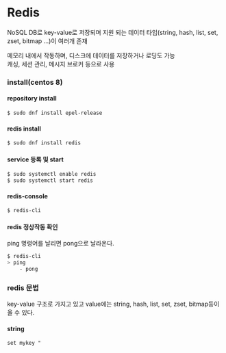 # Redis
NoSQL DB로 key-value로 저장되며 지원 되는 데이터 타입(string, hash, list, set, zset, bitmap ...)이 여러개 존재 <br/>

메모리 내에서 작동하며, 디스크에 데이터를 저장하거나 로딩도 가능 <br/>
캐싱, 세션 관리, 메시지 브로커 등으로 사용 <br/>



### install(centos 8)

#### repository install
```sh
$ sudo dnf install epel-release
```

#### redis install
```sh
$ sudo dnf install redis
```

#### service 등록 및 start
```sh
$ sudo systemctl enable redis
$ sudo systemctl start redis
```

#### redis-console
```sh
$ redis-cli
```

#### redis 정상작동 확인
ping 명령어를 날리면 pong으로 날라온다.
```sh
$ redis-cli
> ping
    - pong
```



### redis 문법
key-value 구조로 가지고 있고 value에는 string, hash, list, set, zset, bitmap등이 올 수 있다.

#### string
```
set mykey " 
```